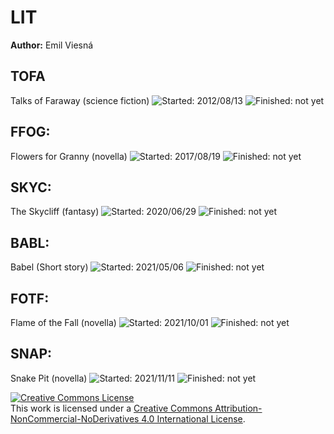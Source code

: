 # LIT

**Author:** Emil Viesná

## TOFA

Talks of Faraway (science fiction)
![Started: 2012/08/13](https://img.shields.io/date/1344816000?label=started&style=flat-square)
![Finished: not yet](https://img.shields.io/badge/finished-not%20yet-yellow?style=flat-square)

## FFOG:

Flowers for Granny (novella)
![Started: 2017/08/19](https://img.shields.io/date/1503100800?label=started&style=flat-square)
![Finished: not yet](https://img.shields.io/badge/finished-not%20yet-yellow?style=flat-square)

## SKYC:

The Skycliff (fantasy)
![Started: 2020/06/29](https://img.shields.io/date/1593388800?label=started&style=flat-square)
![Finished: not yet](https://img.shields.io/badge/finished-not%20yet-yellow?style=flat-square)
## BABL:

Babel (Short story)
![Started: 2021/05/06](https://img.shields.io/date/1620259200?label=started&style=flat-square)
![Finished: not yet](https://img.shields.io/badge/finished-not%20yet-yellow?style=flat-square)

## FOTF:

Flame of the Fall (novella)
![Started: 2021/10/01](https://img.shields.io/date/1633046400?label=started&style=flat-square)
![Finished: not yet](https://img.shields.io/badge/finished-not%20yet-yellow?style=flat-square)

## SNAP:

Snake Pit (novella)
![Started: 2021/11/11](https://img.shields.io/date/1636588800?label=started&style=flat-square)
![Finished: not yet](https://img.shields.io/badge/finished-not%20yet-yellow?style=flat-square)

<a rel="license" href="http://creativecommons.org/licenses/by-nc-nd/4.0/"><img alt="Creative Commons License" style="border-width:0" src="https://i.creativecommons.org/l/by-nc-nd/4.0/88x31.png" /></a><br />This work is licensed under a <a rel="license" href="http://creativecommons.org/licenses/by-nc-nd/4.0/">Creative Commons Attribution-NonCommercial-NoDerivatives 4.0 International License</a>.
